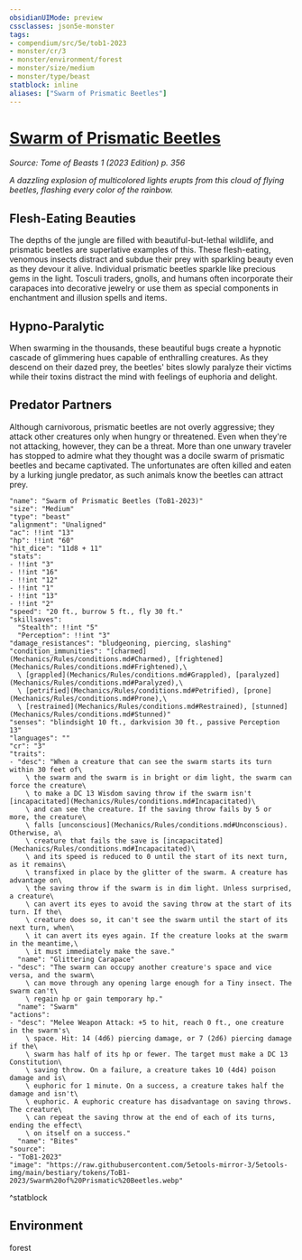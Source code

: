 ```yaml
---
obsidianUIMode: preview
cssclasses: json5e-monster
tags:
- compendium/src/5e/tob1-2023
- monster/cr/3
- monster/environment/forest
- monster/size/medium
- monster/type/beast
statblock: inline
aliases: ["Swarm of Prismatic Beetles"]
---
```

# [Swarm of Prismatic Beetles](Mechanics\bestiary\beast/swarm-of-prismatic-beetles-tob1-2023.md)
*Source: Tome of Beasts 1 (2023 Edition) p. 356*  

*A dazzling explosion of multicolored lights erupts from this cloud of flying beetles, flashing every color of the rainbow.*

## Flesh-Eating Beauties

The depths of the jungle are filled with beautiful-but-lethal wildlife, and prismatic beetles are superlative examples of this. These flesh-eating, venomous insects distract and subdue their prey with sparkling beauty even as they devour it alive. Individual prismatic beetles sparkle like precious gems in the light. Tosculi traders, gnolls, and humans often incorporate their carapaces into decorative jewelry or use them as special components in enchantment and illusion spells and items.

## Hypno-Paralytic

When swarming in the thousands, these beautiful bugs create a hypnotic cascade of glimmering hues capable of enthralling creatures. As they descend on their dazed prey, the beetles' bites slowly paralyze their victims while their toxins distract the mind with feelings of euphoria and delight.

## Predator Partners

Although carnivorous, prismatic beetles are not overly aggressive; they attack other creatures only when hungry or threatened. Even when they're not attacking, however, they can be a threat. More than one unwary traveler has stopped to admire what they thought was a docile swarm of prismatic beetles and became captivated. The unfortunates are often killed and eaten by a lurking jungle predator, as such animals know the beetles can attract prey.

```statblock
"name": "Swarm of Prismatic Beetles (ToB1-2023)"
"size": "Medium"
"type": "beast"
"alignment": "Unaligned"
"ac": !!int "13"
"hp": !!int "60"
"hit_dice": "11d8 + 11"
"stats":
- !!int "3"
- !!int "16"
- !!int "12"
- !!int "1"
- !!int "13"
- !!int "2"
"speed": "20 ft., burrow 5 ft., fly 30 ft."
"skillsaves":
  "Stealth": !!int "5"
  "Perception": !!int "3"
"damage_resistances": "bludgeoning, piercing, slashing"
"condition_immunities": "[charmed](Mechanics/Rules/conditions.md#Charmed), [frightened](Mechanics/Rules/conditions.md#Frightened),\
  \ [grappled](Mechanics/Rules/conditions.md#Grappled), [paralyzed](Mechanics/Rules/conditions.md#Paralyzed),\
  \ [petrified](Mechanics/Rules/conditions.md#Petrified), [prone](Mechanics/Rules/conditions.md#Prone),\
  \ [restrained](Mechanics/Rules/conditions.md#Restrained), [stunned](Mechanics/Rules/conditions.md#Stunned)"
"senses": "blindsight 10 ft., darkvision 30 ft., passive Perception 13"
"languages": ""
"cr": "3"
"traits":
- "desc": "When a creature that can see the swarm starts its turn within 30 feet of\
    \ the swarm and the swarm is in bright or dim light, the swarm can force the creature\
    \ to make a DC 13 Wisdom saving throw if the swarm isn't [incapacitated](Mechanics/Rules/conditions.md#Incapacitated)\
    \ and can see the creature. If the saving throw fails by 5 or more, the creature\
    \ falls [unconscious](Mechanics/Rules/conditions.md#Unconscious). Otherwise, a\
    \ creature that fails the save is [incapacitated](Mechanics/Rules/conditions.md#Incapacitated)\
    \ and its speed is reduced to 0 until the start of its next turn, as it remains\
    \ transfixed in place by the glitter of the swarm. A creature has advantage on\
    \ the saving throw if the swarm is in dim light. Unless surprised, a creature\
    \ can avert its eyes to avoid the saving throw at the start of its turn. If the\
    \ creature does so, it can't see the swarm until the start of its next turn, when\
    \ it can avert its eyes again. If the creature looks at the swarm in the meantime,\
    \ it must immediately make the save."
  "name": "Glittering Carapace"
- "desc": "The swarm can occupy another creature's space and vice versa, and the swarm\
    \ can move through any opening large enough for a Tiny insect. The swarm can't\
    \ regain hp or gain temporary hp."
  "name": "Swarm"
"actions":
- "desc": "Melee Weapon Attack: +5 to hit, reach 0 ft., one creature in the swarm's\
    \ space. Hit: 14 (4d6) piercing damage, or 7 (2d6) piercing damage if the\
    \ swarm has half of its hp or fewer. The target must make a DC 13 Constitution\
    \ saving throw. On a failure, a creature takes 10 (4d4) poison damage and is\
    \ euphoric for 1 minute. On a success, a creature takes half the damage and isn't\
    \ euphoric. A euphoric creature has disadvantage on saving throws. The creature\
    \ can repeat the saving throw at the end of each of its turns, ending the effect\
    \ on itself on a success."
  "name": "Bites"
"source":
- "ToB1-2023"
"image": "https://raw.githubusercontent.com/5etools-mirror-3/5etools-img/main/bestiary/tokens/ToB1-2023/Swarm%20of%20Prismatic%20Beetles.webp"
```
^statblock

## Environment

forest